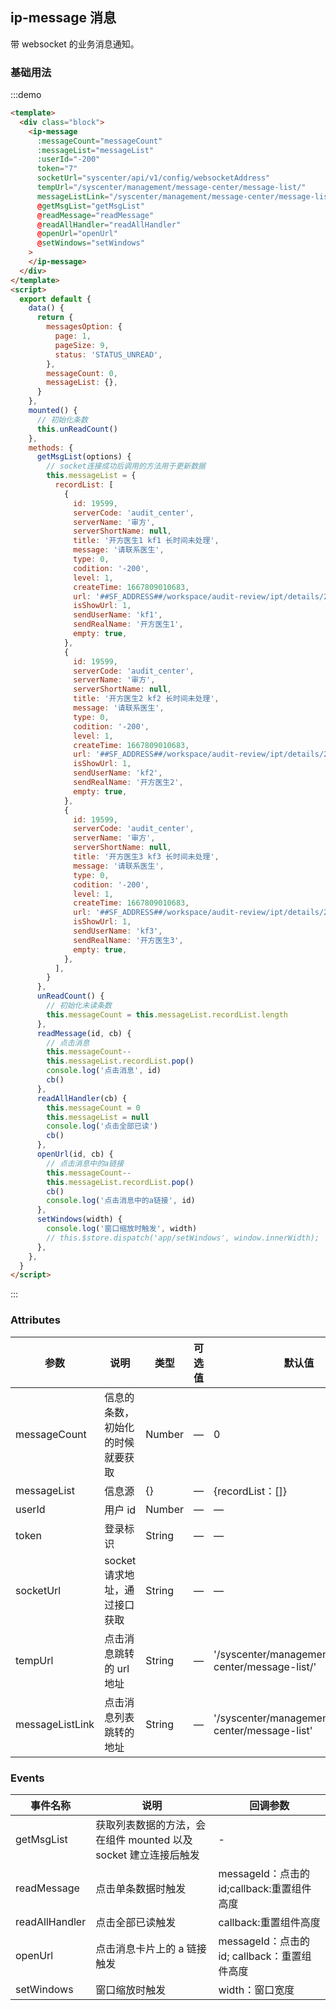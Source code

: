 ## ip-message 消息

带 websocket 的业务消息通知。

### 基础用法

:::demo

```html
<template>
  <div class="block">
    <ip-message
      :messageCount="messageCount"
      :messageList="messageList"
      :userId="-200"
      token="7"
      socketUrl="syscenter/api/v1/config/websocketAddress"
      tempUrl="/syscenter/management/message-center/message-list/"
      messageListLink="/syscenter/management/message-center/message-list"
      @getMsgList="getMsgList"
      @readMessage="readMessage"
      @readAllHandler="readAllHandler"
      @openUrl="openUrl"
      @setWindows="setWindows"
    >
    </ip-message>
  </div>
</template>
<script>
  export default {
    data() {
      return {
        messagesOption: {
          page: 1,
          pageSize: 9,
          status: 'STATUS_UNREAD',
        },
        messageCount: 0,
        messageList: {},
      }
    },
    mounted() {
      // 初始化条数
      this.unReadCount()
    },
    methods: {
      getMsgList(options) {
        // socket连接成功后调用的方法用于更新数据
        this.messageList = {
          recordList: [
            {
              id: 19599,
              serverCode: 'audit_center',
              serverName: '审方',
              serverShortName: null,
              title: '开方医生1 kf1 长时间未处理',
              message: '请联系医生',
              type: 0,
              codition: '-200',
              level: 1,
              createTime: 1667809010683,
              url: '##SF_ADDRESS##/workspace/audit-review/ipt/details/2/311679',
              isShowUrl: 1,
              sendUserName: 'kf1',
              sendRealName: '开方医生1',
              empty: true,
            },
            {
              id: 19599,
              serverCode: 'audit_center',
              serverName: '审方',
              serverShortName: null,
              title: '开方医生2 kf2 长时间未处理',
              message: '请联系医生',
              type: 0,
              codition: '-200',
              level: 1,
              createTime: 1667809010683,
              url: '##SF_ADDRESS##/workspace/audit-review/ipt/details/2/311679',
              isShowUrl: 1,
              sendUserName: 'kf2',
              sendRealName: '开方医生2',
              empty: true,
            },
            {
              id: 19599,
              serverCode: 'audit_center',
              serverName: '审方',
              serverShortName: null,
              title: '开方医生3 kf3 长时间未处理',
              message: '请联系医生',
              type: 0,
              codition: '-200',
              level: 1,
              createTime: 1667809010683,
              url: '##SF_ADDRESS##/workspace/audit-review/ipt/details/2/311679',
              isShowUrl: 1,
              sendUserName: 'kf3',
              sendRealName: '开方医生3',
              empty: true,
            },
          ],
        }
      },
      unReadCount() {
        // 初始化未读条数
        this.messageCount = this.messageList.recordList.length
      },
      readMessage(id, cb) {
        // 点击消息
        this.messageCount--
        this.messageList.recordList.pop()
        console.log('点击消息', id)
        cb()
      },
      readAllHandler(cb) {
        this.messageCount = 0
        this.messageList = null
        console.log('点击全部已读')
        cb()
      },
      openUrl(id, cb) {
        // 点击消息中的a链接
        this.messageCount--
        this.messageList.recordList.pop()
        cb()
        console.log('点击消息中的a链接', id)
      },
      setWindows(width) {
        console.log('窗口缩放时触发', width)
        // this.$store.dispatch('app/setWindows', window.innerWidth);
      },
    },
  }
</script>
```

:::

### Attributes

| 参数            | 说明                             | 类型   | 可选值 | 默认值                                               |
| --------------- | -------------------------------- | ------ | ------ | ---------------------------------------------------- |
| messageCount    | 信息的条数，初始化的时候就要获取 | Number | —      | 0                                                    |
| messageList     | 信息源                           | {}     | —      | {recordList：[]}                                     |
| userId          | 用户 id                          | Number | —      | —                                                    |
| token           | 登录标识                         | String | —      | —                                                    |
| socketUrl       | socket 请求地址，通过接口获取    | String | —      | —                                                    |
| tempUrl         | 点击消息跳转的 url 地址          | String | —      | '/syscenter/management/message-center/message-list/' |
| messageListLink | 点击消息列表跳转的地址           | String | —      | '/syscenter/management/message-center/message-list'  |

### Events

| 事件名称       | 说明                                                            | 回调参数                                     |
| -------------- | --------------------------------------------------------------- | -------------------------------------------- |
| getMsgList     | 获取列表数据的方法，会在组件 mounted 以及 socket 建立连接后触发 | -                                            |
| readMessage    | 点击单条数据时触发                                              | messageId：点击的 id;callback:重置组件高度   |
| readAllHandler | 点击全部已读触发                                                | callback:重置组件高度                        |
| openUrl        | 点击消息卡片上的 a 链接触发                                     | messageId：点击的 id; callback：重置组件高度 |
| setWindows     | 窗口缩放时触发                                                  | width：窗口宽度                              |
